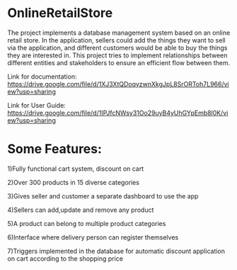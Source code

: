 # OnlineRetailStore

The project implements a database management system based on an online retail store. In the
application, sellers could add the things they want to sell via the application, and different
customers would be able to buy the things they are interested in. This project tries to implement
relationships between different entities and stakeholders to ensure an efficient flow
between them.


Link for documentation: https://drive.google.com/file/d/1XJ3XtQDoqyzwnXkgJpL8SrORToh7L966/view?usp=sharing


Link for User Guide: https://drive.google.com/file/d/1IPJfcNWsy31Oo29uyB4yUhGYpEmb8l0K/view?usp=sharing

# Some Features:
1)Fully functional cart system, discount on cart

2)Over 300 products in 15 diverse categories

3)Gives seller and customer a separate dashboard to use the app

4)Sellers can add,update and remove any product

5)A product can belong to multiple product categories

6)Interface where delivery person can register themselves

7)Triggers implemented in the database for automatic discount application on cart according to the shopping price


